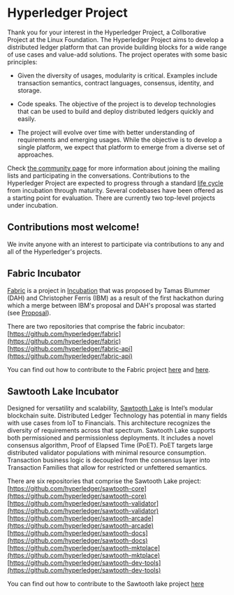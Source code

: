 # Hyperledger Project

Thank you for your interest in the Hyperledger Project, a Collborative Project at the Linux Foundation. The Hyperledger Project aims to develop a distributed ledger platform that can provide building blocks for a wide range of use cases and value-add solutions. The project operates with some basic principles:

* Given the diversity of usages, modularity is critical. Examples include transaction semantics, contract languages, consensus, identity, and storage.

* Code speaks. The objective of the project is to develop technologies that can be used to build and deploy distributed ledgers quickly and easily.

* The project will evolve over time with better understanding of requirements and emerging usages. While the objective is to develop a single platform, we expect that platform to emerge from a diverse set of approaches.

Check [the community page](http://hyperledger.org/community) for more information about joining the mailing lists and participating in the conversations. Contributions to the Hyperledger Project are expected to progress through a standard [life cycle](https://github.com/hyperledger/hyperledger/wiki/Project-Lifecycle) from incubation through maturity. Several codebases have been offered as a starting point for evaluation. There are currently two top-level projects under incubation.

## Contributions most welcome!
We invite anyone with an interest to participate via contributions to any and all of the Hyperledger's projects.

## Fabric Incubator

[Fabric](https://github.com/hyperledger/fabric) is a project in [Incubation](https://github.com/hyperledger/hyperledger/wiki/Project-Lifecycle) that was proposed by Tamas Blummer (DAH) and Christopher Ferris (IBM) as a result of the first hackathon during which a merge between IBM's proposal and DAH's proposal was started (see [Proposal](https://docs.google.com/document/d/1XECRVN9hXGrjAjysrnuNSdggzAKYm6XESR6KmABwhkE)).

There are two repositories that comprise the fabric incubator:
[https://github.com/hyperledger/fabric](https://github.com/hyperledger/fabric)
[https://github.com/hyperledger/fabric-api](https://github.com/hyperledger/fabric-api)

You can find out how to contribute to the Fabric project [here](https://github.com/hyperledger/fabric/blob/master/CONTRIBUTING.md) and [here](https://github.com/hyperledger/fabric-api/blob/master/docs/contributing.md).

## Sawtooth Lake Incubator

Designed for versatility and scalability, [Sawtooth Lake](http://hyperledger/sawtooth-core) is Intel’s modular blockchain suite.  Distributed Ledger Technology has potential in many fields with use cases from IoT to Financials.  This architecture recognizes the diversity of requirements across that spectrum.  Sawtooth Lake supports both permissioned and permissionless deployments.  It includes a novel consensus algorithm, Proof of Elapsed Time (PoET).  PoET targets large distributed validator populations with minimal resource consumption.  Transaction business logic is decoupled from the consensus layer into Transaction Families that allow for restricted or unfettered semantics.

There are six repositories that comprise the Sawtooth Lake project:
[https://github.com/hyperledger/sawtooth-core](https://github.com/hyperledger/sawtooth-core)
[https://github.com/hyperledger/sawtooth-validator](https://github.com/hyperledger/sawtooth-validator)
[https://github.com/hyperledger/sawtooth-arcade](https://github.com/hyperledger/sawtooth-arcade)
[https://github.com/hyperledger/sawtooth-docs](https://github.com/hyperledger/sawtooth-docs)
[https://github.com/hyperledger/sawtooth-mktplace](https://github.com/hyperledger/sawtooth-mktplace)
[https://github.com/hyperledger/sawtooth-dev-tools](https://github.com/hyperledger/sawtooth-dev-tools)

You can find out how to contribute to the Sawtooth lake project [here](https://github.com/hyperledger/sawtooth-core/blob/master/CONTRIBUTING.md)
